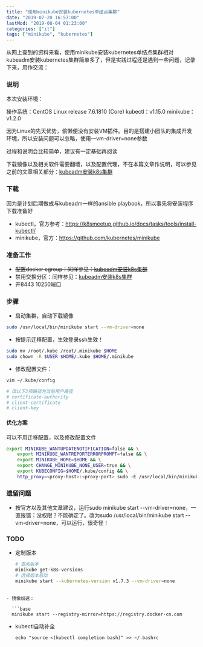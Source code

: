 ```yaml
---
title: "使用minikube安装kubernetes单结点集群"
date: "2019-07-20 16:57:00"
lastMod: "2019-08-04 01:23:00"
categories: ["it"]
tags: ["minikube", "kubernetes"]
---
```


从网上查到的资料来看，使用minikube安装kubernetes单结点集群相对kubeadm安装kubernetes集群简单多了，但是实践过程还是遇到一些问题，记录下来，用作交流：

### 说明

本次安装环境：

操作系统：CentOS Linux release 7.6.1810 (Core)
kubectl：v1.15.0
minikube：v1.2.0

因为Linux的先天优势，偷懒便没有安装VM插件。目的是搭建小团队的集成开发环境，所以安装问题可以忽略，使用—vm-driver=none参数

过程和说明会比较简单，建议有一定基础再阅读

下载镜像以及相关软件需要翻墙，以及配置代理，不在本篇文章作说明，可以参见之前的文章相关部分：[kubeadm安装k8s集群](/2019/install-k8s-using-kubeadm/)

### 下载

因为是计划后期做成与kubeadm一样的ansible playbook，所以事先将安装程序下载准备好

- kubectl，官方参考：https://k8smeetup.github.io/docs/tasks/tools/install-kubectl/
- minikube，官方：https://github.com/kubernetes/minikube

### 准备工作

- ~~配置docker cgroup：同样参见：[kubeadm安装k8s集群](/2019/install-k8s-using-kubeadm/)~~
- 禁用交换分区：同样参见：[kubeadm安装k8s集群](/2019/install-k8s-using-kubeadm/)
- 开8443 10250端口

### 步骤

- 启动集群，自动下载镜像

```bash
sudo /usr/local/bin/minikube start --vm-driver=none
```

- 按提示迁移配置，生效登录ssh生效！

```bash
sudo mv /root/.kube /root/.minikube $HOME
sudo chown -R $USER $HOME/.kube $HOME/.minikube
```

- 修改配置文件：

```bash
vim ~/.kube/config

# 改以下3项路径为当前用户路径
# certificate-authority
# client-certificate
# client-key
```



#### 优化方案

可以不用迁移配置，以及修改配置文件

```bash
export MINIKUBE_WANTUPDATENOTIFICATION=false && \
	export MINIKUBE_WANTREPORTERRORPROMPT=false && \
	export MINIKUBE_HOME=$HOME && \
	export CHANGE_MINIKUBE_NONE_USER=true && \
	export KUBECONFIG=$HOME/.kube/config && \
	http_proxy=<proxy-host>:<proxy-port> sudo -E /usr/local/bin/minikube start --vm-driver=none
```



### 遗留问题

- 按官方以及其他文章建议，运行sudo minikube start --vm-driver=none，一直报错：没权限？不能确定了。改为sudo /usr/local/bin/minikube start --vm-driver=none，可以运行，很奇怪！

### TODO

- 定制版本
  
  ```bash
  # 查阅版本
  minikube get-k8s-versions
  # 选择版本启动
  minikube start --kubernetes-version v1.7.3 --vm-driver=none
```
  
- 镜像加速：

  ```base
  minikube start --registry-mirror=https://registry.docker-cn.com
  ```

- kubectl自动补全
  ```
  echo "source <(kubectl completion bash)" >> ~/.bashrc
  ```